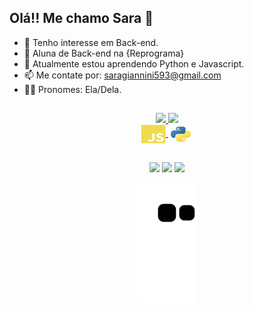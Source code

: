 ## Olá!! Me chamo Sara 👋

- 👀 Tenho interesse em Back-end.
- 💜 Aluna de Back-end na {Reprograma}
- 🌱 Atualmente estou aprendendo Python e Javascript.
- 📫 Me contate por: saragiannini593@gmail.com
- 👩‍🦰 Pronomes: Ela/Dela.

##

<div align="center">
  <a href="https://github.com/Sara-Giannini">
  <img height="180em" src="https://github-readme-stats.vercel.app/api?username=Sara-Giannini&show_icons=true&theme=dracula&include_all_commits=true&count_private=true"/>
  <img height="180em" src="https://github-readme-stats.vercel.app/api/top-langs/?username=Sara-Giannini&layout=compact&langs_count=7&theme=dracula"/>
    </div>
  
<div align="center">
<img align="center" alt="Sara-Js" height="30" width="40" src="https://raw.githubusercontent.com/devicons/devicon/master/icons/javascript/javascript-plain.svg">
<img align="center" alt="Sara-Python" height="30" width="40" src="https://raw.githubusercontent.com/devicons/devicon/master/icons/python/python-original.svg">
  
  ##
  
  <div align=center">
<a href="https://instagram.com/_sara_giannini" target="_blank"><img src="https://img.shields.io/badge/-Instagram-%23E4405F?style=for-the-badge&logo=instagram&logoColor=white" target="_blank"></a>
<a href = "mailto:saragiannini592@gmail.com"><img src="https://img.shields.io/badge/-Gmail-%23333?style=for-the-badge&logo=gmail&logoColor=white" target="_blank"></a>
<a href="https://www.linkedin.com/in/sara-giannini-461625235/-461625235/" target="_blank"><img src="https://img.shields.io/badge/-LinkedIn-%230077B5?style=for-the-badge&logo=linkedin&logoColor=white" target="_blank"></a>

![Snake animation](https://github.com/rafaballerini/rafaballerini/blob/output/github-contribution-grid-snake.svg)
 
  ##
  
